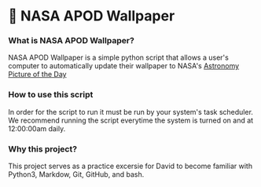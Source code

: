 # 🚀 NASA APOD Wallpaper

### What is NASA APOD Wallpaper?
NASA APOD Wallpaper is a simple python script that allows a user's computer to automatically update their wallpaper to NASA's [Astronomy Picture of the Day](https://apod.nasa.gov/apod/astropix.html)

### How to use this script
In order for the script to run it must be run by your system's task scheduler. We recommend running the script everytime the system is turned on and at 12:00:00am daily.

### Why this project?
This project serves as a practice  excersie for David to become familiar with Python3, Markdow, Git, GitHub, and bash.